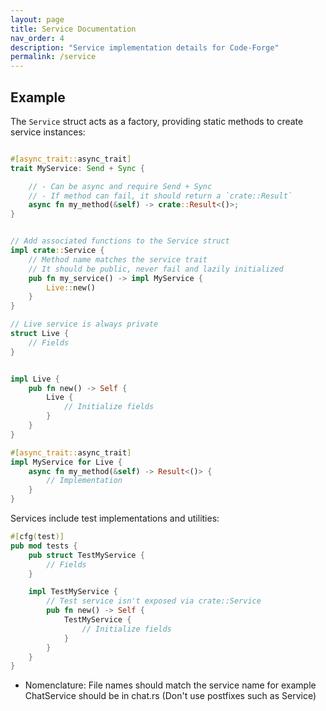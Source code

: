 ```yaml
---
layout: page
title: Service Documentation
nav_order: 4
description: "Service implementation details for Code-Forge"
permalink: /service
---
```


## Example

The `Service` struct acts as a factory, providing static methods to create service instances:

```rust

#[async_trait::async_trait]
trait MyService: Send + Sync {

    // - Can be async and require Send + Sync
    // - If method can fail, it should return a `crate::Result`
    async fn my_method(&self) -> crate::Result<()>;
}


// Add associated functions to the Service struct
impl crate::Service {
    // Method name matches the service trait
    // It should be public, never fail and lazily initialized
    pub fn my_service() -> impl MyService {
        Live::new()
    }
}

// Live service is always private
struct Live {
    // Fields
}


impl Live {
    pub fn new() -> Self {
        Live {
            // Initialize fields
        }
    }
}

#[async_trait::async_trait]
impl MyService for Live {
    async fn my_method(&self) -> Result<()> {
        // Implementation
    }
}
```

Services include test implementations and utilities:

```rust
#[cfg(test)]
pub mod tests {
    pub struct TestMyService {
        // Fields
    }

    impl TestMyService {
        // Test service isn't exposed via crate::Service
        pub fn new() -> Self {
            TestMyService {
                // Initialize fields
            }
        }
    }
}
```

- Nomenclature: File names should match the service name for example ChatService should be in chat.rs (Don't use postfixes such as Service)